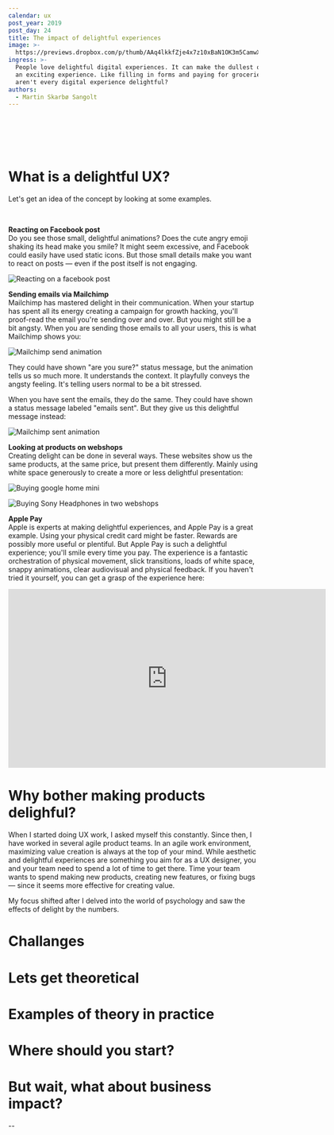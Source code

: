 ```yaml
---
calendar: ux
post_year: 2019
post_day: 24
title: The impact of delightful experiences
image: >-
  https://previews.dropbox.com/p/thumb/AAq4lkkfZje4x7z10xBaN1OK3m5CamwXxY0mhAO3hRXk33hPj_JBlLWpvKgKMemi6y5cu7-t8_nxFsWgstjEQ0E8ZuJT7hNQjQK6xCVTDNXhGNiRWQw25mMFmoU0emfPraivhTU5KaIH5K8tgfrwRNBZiOKQqnyAku66Ee1hF7bwVFTffXQSLWaV1OFMS3akac31n86Fo8NPsHGgxI0ShDYrM_F-5HKrEqpxRX_Astfebcds6e5qxXVyql2a95nPNq0RxBD5qva1bwjtB9U0MFJpClKm81Etx5caSrmYuHCp59TmC4lnqDyujBg4cYUinu9YwvzRV1LbH5xURCCnUizK/p.png
ingress: >-
  People love delightful digital experiences. It can make the dullest of tasks —
  an exciting experience. Like filling in forms and paying for groceries. So why
  aren't every digital experience delightful?
authors:
  - Martin Skarbø Sangolt
---
```



<br/>\
<br/>
<br/>

# What is a delightful UX?

Let's get an idea of the concept by looking at some examples.

<br/>

**Reacting on Facebook post**\
Do you see those small, delightful animations? Does the cute angry emoji shaking its head make you smile? It might seem excessive, and Facebook could easily have used static icons. But those small details make you want to react on posts — even if the post itself is not engaging.


![Reacting on a facebook post](/assets/ezgif-7-eb52c18c430b.gif)



**Sending emails via Mailchimp**\
Mailchimp has mastered delight in their communication. When your startup has spent all its energy creating a campaign for growth hacking, you'll proof-read the email you're sending over and over. But you might still be a bit angsty. When you are sending those emails to all your users, this is what Mailchimp shows you:

![Mailchimp send animation](/assets/tumblr_ni78rfkazf1qea4hso1_500.gif)

They could have shown "are you sure?" status message, but the animation tells us so much more. It understands the context. It playfully conveys the angsty feeling.  It's telling users normal to be a bit stressed.

When you have sent the emails, they do the same. They could have shown a status message labeled "emails sent". But they give us this delightful message instead:

![Mailchimp sent animation](/assets/d21a7c71fe9cd8abdaa52c619ecb9362.gif)

**Looking at products on webshops**\
Creating delight can be done in several ways. These websites show us the same products, at the same price, but present them differently. Mainly using white space generously to create a more or less delightful presentation:

![Buying google home mini](/assets/googleux24b.png)

![Buying Sony Headphones in two webshops](/assets/sonyexample.png)

**Apple Pay**\
Apple is experts at making delightful experiences, and Apple Pay is a great example. Using your physical credit card might be faster. Rewards are possibly more useful or plentiful. But Apple Pay is such a delightful experience; you'll smile every time you pay.  The experience is a fantastic orchestration of physical movement, slick transitions, loads of white space, snappy animations, clear audiovisual and physical feedback. If you haven't tried it yourself, you can get a grasp of the experience here:

<iframe src="https://player.vimeo.com/video/381027133" width="640" height="360" frameborder="0" allow="autoplay; fullscreen" allowfullscreen></iframe>

# Why bother making products delighful?

When I started doing UX work, I asked myself this constantly. Since then, I have worked in several agile product teams. In an agile work environment, maximizing value creation is always at the top of your mind. While aesthetic and delightful experiences are something you aim for as a UX designer, you and your team need to spend a lot of time to get there. Time your team wants to spend making new products, creating new features, or fixing bugs — since it seems more effective for creating value.



My focus shifted after I delved into the world of psychology and saw the effects of delight by the numbers.

# Challanges

# Lets get theoretical

# Examples of theory in practice

# Where should you start?

# But wait, what about business impact?

\--
